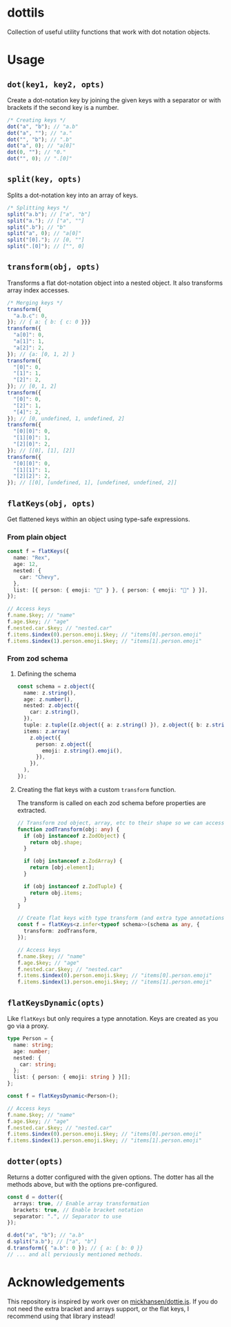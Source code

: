 # dottils

Collection of useful utility functions that work with dot notation objects.

# Usage

## `dot(key1, key2, opts)`

Create a dot-notation key by joining the given keys with a separator or with brackets if the second key is a number.

```ts
/* Creating keys */
dot("a", "b"); // "a.b"
dot("a", ""); // "a."
dot("", "b"); // ".b"
dot("a", 0); // "a[0]"
dot(0, ""); // "0."
dot("", 0); // ".[0]"
```

## `split(key, opts)`

Splits a dot-notation key into an array of keys.

```ts
/* Splitting keys */
split("a.b"); // ["a", "b"]
split("a."); // ["a", ""]
split(".b"); // "b"
split("a", 0); // "a[0]"
split("[0]."); // [0, ""]
split(".[0]"); // ["", 0]
```

## `transform(obj, opts)`

Transforms a flat dot-notation object into a nested object. It also transforms array index accesses.

```ts
/* Merging keys */
transform({
  "a.b.c": 0,
}); // { a: { b: { c: 0 }}}
transform({
  "a[0]": 0,
  "a[1]": 1,
  "a[2]": 2,
}); // {a: [0, 1, 2] }
transform({
  "[0]": 0,
  "[1]": 1,
  "[2]": 2,
}); // [0, 1, 2]
transform({
  "[0]": 0,
  "[2]": 1,
  "[4]": 2,
}); // [0, undefined, 1, undefined, 2]
transform({
  "[0][0]": 0,
  "[1][0]": 1,
  "[2][0]": 2,
}); // [[0], [1], [2]]
transform({
  "[0][0]": 0,
  "[1][1]": 1,
  "[2][2]": 2,
}); // [[0], [undefined, 1], [undefined, undefined, 2]]
```

## `flatKeys(obj, opts)`

Get flattened keys within an object using type-safe expressions.

### From plain object

```ts
const f = flatKeys({
  name: "Rex",
  age: 12,
  nested: {
    car: "Chevy",
  },
  list: [{ person: { emoji: "🤩" } }, { person: { emoji: "🤪" } }],
});

// Access keys
f.name.$key; // "name"
f.age.$key; // "age"
f.nested.car.$key; // "nested.car"
f.items.$index(0).person.emoji.$key; // "items[0].person.emoji"
f.items.$index(1).person.emoji.$key; // "items[1].person.emoji"
```

### From zod schema

1. Defining the schema

   ```ts
   const schema = z.object({
     name: z.string(),
     age: z.number(),
     nested: z.object({
       car: z.string(),
     }),
     tuple: z.tuple([z.object({ a: z.string() }), z.object({ b: z.string() })]),
     items: z.array(
       z.object({
         person: z.object({
           emoji: z.string().emoji(),
         }),
       }),
     ),
   });
   ```

2. Creating the flat keys with a custom `transform` function.

   The transform is called on each zod schema before properties are extracted.

   ```ts
   // Transform zod object, array, etc to their shape so we can access properties on them
   function zodTransform(obj: any) {
     if (obj instanceof z.ZodObject) {
       return obj.shape;
     }

     if (obj instanceof z.ZodArray) {
       return [obj.element];
     }

     if (obj instanceof z.ZodTuple) {
       return obj.items;
     }
   }

   // Create flat keys with type transform (and extra type annotations for inference)
   const f = flatKeys<z.infer<typeof schema>>(schema as any, {
     transform: zodTransform,
   });

   // Access keys
   f.name.$key; // "name"
   f.age.$key; // "age"
   f.nested.car.$key; // "nested.car"
   f.items.$index(0).person.emoji.$key; // "items[0].person.emoji"
   f.items.$index(1).person.emoji.$key; // "items[1].person.emoji"
   ```

## `flatKeysDynamic(opts)`

Like `flatKeys` but only requires a type annotation. Keys are created as you go via a proxy.

```ts
type Person = {
  name: string;
  age: number;
  nested: {
    car: string;
  };
  list: { person: { emoji: string } }[];
};

const f = flatKeysDynamic<Person>();

// Access keys
f.name.$key; // "name"
f.age.$key; // "age"
f.nested.car.$key; // "nested.car"
f.items.$index(0).person.emoji.$key; // "items[0].person.emoji"
f.items.$index(1).person.emoji.$key; // "items[1].person.emoji"
```

## `dotter(opts)`

Returns a dotter configured with the given options. The dotter has all the methods above, but with the options pre-configured.

```ts
const d = dotter({
  arrays: true, // Enable array transformation
  brackets: true, // Enable bracket notation
  separator: ".", // Separator to use
});

d.dot("a", "b"); // "a.b"
d.split("a.b"); // ["a", "b"]
d.transform({ "a.b": 0 }); // { a: { b: 0 }}
// ... and all perviously mentioned methods.
```

# Acknowledgements

This repository is inspired by work over on [mickhansen/dottie.js](https://github.com/mickhansen/dottie.js). If you do not need the extra bracket and arrays support, or the flat keys, I recommend using that library instead!

